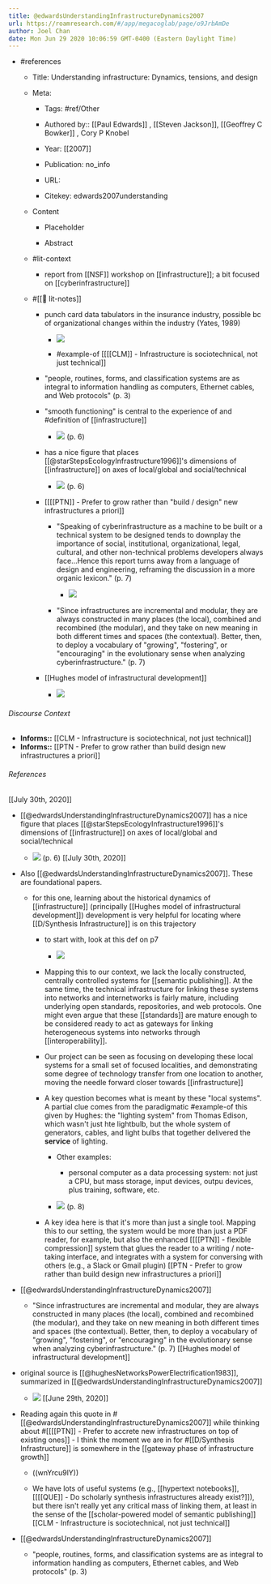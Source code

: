 ```yaml
---
title: @edwardsUnderstandingInfrastructureDynamics2007
url: https://roamresearch.com/#/app/megacoglab/page/o9JrbAmDe
author: Joel Chan
date: Mon Jun 29 2020 10:06:59 GMT-0400 (Eastern Daylight Time)
---
```


- #references

    - Title: Understanding infrastructure: Dynamics, tensions, and design

    - Meta:

        - Tags: #ref/Other

        - Authored by::  [[Paul Edwards]] ,  [[Steven Jackson]], [[Geoffrey C Bowker]] ,  Cory P Knobel

        - Year: [[2007]]

        - Publication: no_info

        - URL:

        - Citekey: edwards2007understanding

    - Content

        - Placeholder

        - Abstract

    - #lit-context

        - report from [[NSF]] workshop on [[infrastructure]]; a bit focused on [[cyberinfrastructure]]

    - #[[📝 lit-notes]]

        - punch card data tabulators in the insurance industry, possible bc of organizational changes within the industry (Yates, 1989)

            - ![](https://firebasestorage.googleapis.com/v0/b/firescript-577a2.appspot.com/o/imgs%2Fapp%2Fmegacoglab%2FbTm_p91ccY.png?alt=media&token=ce626ad6-b9f5-4cbd-a232-61a1c07e44ec)

            - #example-of [[[[CLM]] - Infrastructure is sociotechnical, not just technical]]

        - "people, routines, forms, and classification systems are as integral to information handling as computers, Ethernet cables, and Web protocols" (p. 3)

        - "smooth functioning" is central to the experience of and #definition of [[infrastructure]]

            - ![](https://firebasestorage.googleapis.com/v0/b/firescript-577a2.appspot.com/o/imgs%2Fapp%2Fmegacoglab%2F1eqgPhllzH.png?alt=media&token=9acdb514-9d22-4197-8fcd-ce222cbef2fe) (p. 6)

        - has a nice figure that places [[@starStepsEcologyInfrastructure1996]]'s dimensions of [[infrastructure]] on axes of local/global and social/technical

            - ![](https://firebasestorage.googleapis.com/v0/b/firescript-577a2.appspot.com/o/imgs%2Fapp%2Fmegacoglab%2F5ppt7vdS03.png?alt=media&token=9fae9aa5-cf16-421f-923b-b05e09367166) (p. 6)

        - [[[[PTN]] - Prefer to grow rather than "build / design" new infrastructures a priori]]

            - "Speaking of cyberinfrastructure as a machine to be built or a technical system to be designed tends to downplay the importance of social, institutional, organizational, legal, cultural, and other non-technical problems developers always face...Hence this report turns away from a language of design and engineering, reframing the discussion in a more organic lexicon." (p. 7)

                - ![](https://firebasestorage.googleapis.com/v0/b/firescript-577a2.appspot.com/o/imgs%2Fapp%2Fmegacoglab%2FigGulc_cco.png?alt=media&token=cd7b9850-58a9-4d00-a3a6-0773d9642985)

            - "Since infrastructures are incremental and modular, they are always constructed in many places (the local), combined and recombined (the modular), and they take on new meaning in both different times and spaces (the contextual). Better, then, to deploy a vocabulary of "growing", "fostering", or "encouraging" in the evolutionary sense when analyzing cyberinfrastructure." (p. 7)

        - [[Hughes model of infrastructural development]]

            - ![](https://firebasestorage.googleapis.com/v0/b/firescript-577a2.appspot.com/o/imgs%2Fapp%2Fmegacoglab%2F-doNGVQpLS.png?alt=media&token=e609c932-4730-4ad3-8678-7b6c3fd22b53)

###### Discourse Context

- **Informs::** [[CLM - Infrastructure is sociotechnical, not just technical]]
- **Informs::** [[PTN - Prefer to grow rather than build  design new infrastructures a priori]]

###### References

[[July 30th, 2020]]

- [[@edwardsUnderstandingInfrastructureDynamics2007]] has a nice figure that places [[@starStepsEcologyInfrastructure1996]]'s dimensions of [[infrastructure]] on axes of local/global and social/technical

    - ![](https://firebasestorage.googleapis.com/v0/b/firescript-577a2.appspot.com/o/imgs%2Fapp%2Fmegacoglab%2F5ppt7vdS03.png?alt=media&token=9fae9aa5-cf16-421f-923b-b05e09367166) (p. 6)
[[July 30th, 2020]]

- Also [[@edwardsUnderstandingInfrastructureDynamics2007]]. These are foundational papers.

    - for this one, learning about the historical dynamics of [[infrastructure]] (principally [[Hughes model of infrastructural development]]) development is very helpful for locating where [[D/Synthesis Infrastructure]] is on this trajectory

        - to start with, look at this def on p7

            - ![](https://firebasestorage.googleapis.com/v0/b/firescript-577a2.appspot.com/o/imgs%2Fapp%2Fmegacoglab%2F5MWI__L_oa.png?alt=media&token=c9ffcbbc-dcf1-4022-950b-d99d85d52320)

        - Mapping this to our context, we lack the locally constructed, centrally controlled systems for [[semantic publishing]]. At the same time, the technical infrastructure for linking these systems into networks and internetworks is fairly mature, including underlying open standards, repositories, and web protocols. One might even argue that these [[standards]] are mature enough to be considered ready to act as gateways for linking heterogeneous systems into networks through [[interoperability]].

        - Our project can be seen as focusing on developing these local systems for a small set of focused localities, and demonstrating some degree of technology transfer from one location to another, moving the needle forward closer towards [[infrastructure]]

        - A key question becomes what is meant by these "local systems". A partial clue comes from the paradigmatic #example-of this given by Hughes: the "lighting system" from Thomas Edison, which wasn't just hte lightbulb, but the whole system of generators, cables, and light bulbs that together delivered the __service__ of lighting.

            - Other examples:

                - personal computer as a data processing system: not just a CPU, but mass storage, input devices, outpu devices, plus training, software, etc.

            - ![](https://firebasestorage.googleapis.com/v0/b/firescript-577a2.appspot.com/o/imgs%2Fapp%2Fmegacoglab%2FiYrIjzmpJ6.png?alt=media&token=4ca3c671-f6f5-47d5-bfa5-8d8b612c01c4) (p. 8)

        - A key idea here is that it's more than just a single tool. Mapping this to our setting,  the system would be more than just a PDF reader, for example, but also the enhanced [[[[PTN]] - flexible compression]] system that glues the reader to a writing / note-taking interface, and integrates with a system for conversing with others (e.g., a Slack or Gmail plugin)
[[PTN - Prefer to grow rather than build  design new infrastructures a priori]]

- [[@edwardsUnderstandingInfrastructureDynamics2007]]

    - "Since infrastructures are incremental and modular, they are always constructed in many places (the local), combined and recombined (the modular), and they take on new meaning in both different times and spaces (the contextual). Better, then, to deploy a vocabulary of "growing", "fostering", or "encouraging" in the evolutionary sense when analyzing cyberinfrastructure." (p. 7)
[[Hughes model of infrastructural development]]

- original source is [[@hughesNetworksPowerElectrification1983]], summarized in [[@edwardsUnderstandingInfrastructureDynamics2007]]

    - ![](https://firebasestorage.googleapis.com/v0/b/firescript-577a2.appspot.com/o/imgs%2Fapp%2Fmegacoglab%2F-doNGVQpLS.png?alt=media&token=e609c932-4730-4ad3-8678-7b6c3fd22b53)
[[June 29th, 2020]]

- Reading again this quote in #[[@edwardsUnderstandingInfrastructureDynamics2007]] while thinking about #[[[[PTN]] - Prefer to accrete new infrastructures on top of existing ones]] - I think the moment we are in for #[[D/Synthesis Infrastructure]] is somewhere in the [[gateway phase of infrastructure growth]]

    - ((wnYrcu9lY))

    - We have lots of useful systems (e.g., [[hypertext notebooks]], [[[[QUE]] - Do scholarly synthesis infrastructures already exist?]]), but there isn't really yet any critical mass of linking them, at least in the sense of the [[scholar-powered model of semantic publishing]]
[[CLM - Infrastructure is sociotechnical, not just technical]]

- [[@edwardsUnderstandingInfrastructureDynamics2007]]

    - "people, routines, forms, and classification systems are as integral to information handling as computers, Ethernet cables, and Web protocols" (p. 3)
